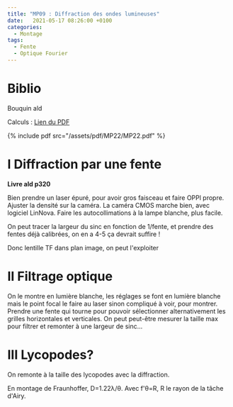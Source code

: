 ```yaml
---
title: "MP09 : Diffraction des ondes lumineuses"
date:   2021-05-17 08:26:00 +0100
categories:
  - Montage
tags:
  - Fente
  - Optique Fourier
---
```

# Biblio
Bouquin ald


Calculs : [Lien du PDF](/assets/pdf/MP22/MP22.pdf)

{% include pdf src="/assets/pdf/MP22/MP22.pdf" %}

# I Diffraction par une fente
**Livre ald p320**
 
Bien prendre un laser épuré, pour avoir gros faisceau et faire OPPl propre. Ajuster la densité sur la caméra. La caméra CMOS marche bien, avec logiciel LinNova. Faire les autocollimations à la lampe blanche, plus facile. 

On peut tracer la largeur du sinc en fonction de 1/fente, et prendre des fentes déjà calibrées, on en a 4-5 ça devrait suffire !
 
Donc lentille TF dans plan image, on peut l'exploiter

# II Filtrage optique

On le montre en lumière blanche, les réglages se font en lumière blanche mais le point focal le faire au laser sinon compliqué à voir, pour montrer. Prendre une fente qui tourne pour pouvoir sélectionner alternativement les grilles horizontales et verticales. On peut peut-être mesurer la taille max pour filtrer et remonter à une largeur de sinc...

# III Lycopodes?
On remonte à la taille des lycopodes avec la diffraction. 

En montage de Fraunhoffer, D=1.22&lambda;/&theta;. Avec f'&theta;=R, R le rayon de la tâche d'Airy.
